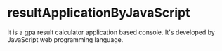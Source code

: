 # resultApplicationByJavaScript

It is a gpa result calculator application based console. It's developed by JavaScript web programming language.
